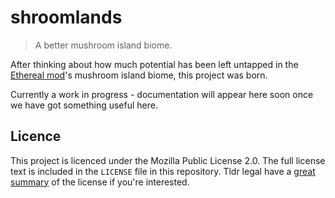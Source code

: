 # shroomlands

> A better mushroom island biome.

After thinking about how much potential has been left untapped in the [Ethereal
mod](https://content.minetest.net/packages/TenPlus1/ethereal/)'s mushroom island biome, this project was born.

Currently a work in progress - documentation will appear here soon once we have got something useful here.

## Licence
This project is licenced under the Mozilla Public License 2.0. The full license text is included in the `LICENSE` file in this repository. Tldr legal have a [great summary](https://tldrlegal.com/license/mozilla-public-license-2.0-(mpl-2)) of the license if you're interested.
